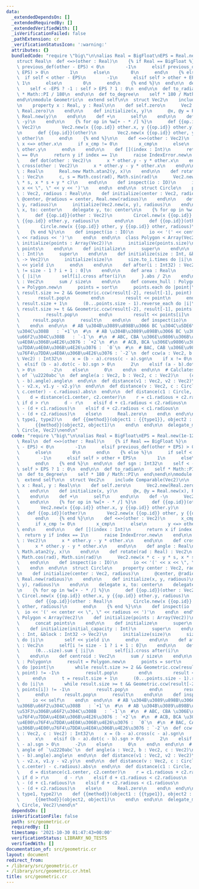 ```yaml
---
data:
  _extendedDependsOn: []
  _extendedRequiredBy: []
  _extendedVerifiedWith: []
  _isVerificationFailed: false
  _pathExtension: cr
  _verificationStatusIcon: ':warning:'
  attributes: {}
  bundledCode: "require \"big\"\n\nalias Real = BigFloat\nEPS = Real.new(1e-12)\n\n\
    struct Real\n  def <=>(other : Real)\n    {% if Real == BigFloat %}\n      if\
    \ previous_def(other - EPS) < 0\n        -1\n      elsif previous_def(other +\
    \ EPS) > 0\n        1\n      else\n        0\n      end\n    {% else %}\n    \
    \  if self < other - EPS\n        -1\n      elsif self > other + EPS\n       \
    \ 1\n      else\n        0\n      end\n    {% end %}\n  end\n\n  def sgn : Int32\n\
    \    self < -EPS ? -1 : self > EPS ? 1 : 0\n  end\n\n  def to_radian\n    self\
    \ * Math::PI / 180\n  end\n\n  def to_degree\n    self * 180 / Math::PI\n  end\n\
    end\n\nmodule Geometric\n  extend self\n\n  struct Vec2\n    include Comparable(Vec2)\n\
    \n    property x : Real, y : Real\n\n    def self.zero\n      Vec2.new(Real.zero,\
    \ Real.zero)\n    end\n\n    def initialize(x, y)\n      @x, @y = Real.new(x),\
    \ Real.new(y)\n    end\n\n    def +\n      self\n    end\n\n    def -\n      Vec2.new(-x,\
    \ -y)\n    end\n\n    {% for op in %w[+ - * /] %}\n      def {{op.id}}(other :\
    \ Vec2)\n        Vec2.new(x {{op.id}} other.x, y {{op.id}} other.y)\n      end\n\
    \n      def {{op.id}}(other)\n        Vec2.new(x {{op.id}} other, y {{op.id}}\
    \ other)\n      end\n    {% end %}\n\n    def <=>(other : Vec2)\n      x_cmp =\
    \ x <=> other.x\n      if x_cmp != 0\n        x_cmp\n      else\n        y <=>\
    \ other.y\n      end\n    end\n\n    def [](index : Int)\n      return x if index\
    \ == 0\n      return y if index == 1\n      raise IndexError.new\n    end\n\n\
    \    def dot(other : Vec2)\n      x * other.y - y * other.x\n    end\n\n    def\
    \ cross(other : Vec2)\n      x * other.y - y * other.x\n    end\n\n    def angle\
    \ : Real\n      Real.new Math.atan2(y, x)\n    end\n\n    def rotate(rad : Real)\
    \ : Vec2\n      c, s = Math.cos(rad), Math.sin(rad)\n      Vec2.new(x * c - y\
    \ * s, x * s + y * c)\n    end\n\n    def inspect(io : IO)\n      io << '(' <<\
    \ x << \", \" << y << ')'\n    end\n  end\n\n  struct Circle\n    property center\
    \ : Vec2, radious : Real\n\n    def initialize(center : Vec2, radious)\n     \
    \ @center, @radious = center, Real.new(radious)\n    end\n\n    def initialize(x,\
    \ y, radious)\n      initialize(Vec2.new(x, y), radious)\n    end\n\n    delegate\
    \ x, to: center\n    delegate y, to: center\n\n    {% for op in %w[+ - * /] %}\n\
    \      def {{op.id}}(other : Vec2)\n        Circel.new(x {{op.id}} other.x, y\
    \ {{op.id}} other.y, radious)\n      end\n\n      def {{op.id}}(other : Real)\n\
    \        Circle.new(x {{op.id}} other, y {{op.id}} other, radious)\n      end\n\
    \    {% end %}\n\n    def inspect(io : IO)\n      io << '(' << center << \", \"\
    \ << radious << ')'\n    end\n  end\n\n  class Polygon < Array(Vec2)\n    def\
    \ initialize(points : Array(Vec2))\n      initialize(points.size)\n      concat\
    \ points\n    end\n\n    def initialize\n      super\n    end\n\n    def initialize(initial_capacity\
    \ : Int)\n      super\n    end\n\n    def initialize(size : Int, &block : Int32\
    \ -> Vec2)\n      initialize(size)\n      size.to_i.times do |i|\n        self\
    \ << yield i\n      end\n    end\n\n    def after(i : Int32) : Vec2\n      self[i\
    \ != size - 1 ? i + 1 : 0]\n    end\n\n    def area : Real\n      (0...size).sum\
    \ { |i|\n        self[i].cross after(i)\n      }.abs / 2\n    end\n\n    def centroid\
    \ : Vec2\n      sum / size\n    end\n\n    def convex_hull : Polygon\n      result\
    \ = Polygon.new\n      points = sort\n      points.each do |point|\n        while\
    \ result.size >= 2 && Geometric.ccw(result[-2], result[-1], point) != -1\n   \
    \       result.pop\n        end\n        result << point\n      end\n      t =\
    \ result.size + 1\n      (0...points.size - 1).reverse_each do |i|\n        while\
    \ result.size >= t && Geometric.ccw(result[-2], result[-1], points[i]) != -1\n\
    \          result.pop\n        end\n        result << points[i]\n      end\n \
    \     result.pop\n      result\n    end\n\n    def inspect(io)\n      io << self\n\
    \    end\n  end\n\n  # AB \u304B\u3089\u898B\u3066 BC \u304C\u5DE6\u306B\u66F2\
    \u304C\u308B   : `+1`\n  #\n  # AB \u304B\u3089\u898B\u3066 BC \u304C\u53F3\u306B\
    \u66F2\u304C\u308B   : `-1`\n  #\n  # ABC, CBA \u306E\u9806\u306B\u4E00\u76F4\u7DDA\
    \u4E0A\u306B\u4E26\u3076 : `+2`\n  #\n  # ACB, BCA \u306E\u9806\u306B\u4E00\u76F4\
    \u7DDA\u4E0A\u306B\u4E26\u3076 :  `0`\n  #\n  # BAC, CAB \u306E\u9806\u306B\u4E00\
    \u76F4\u7DDA\u4E0A\u306B\u4E26\u3076 : `-2`\n  def ccw(a : Vec2, b : Vec2, c :\
    \ Vec2) : Int32\n    x = (b - a).cross(c - a).sgn\n    if x != 0\n      x\n  \
    \  elsif (b - a).dot(c - b).sgn > 0\n      2\n    elsif (a - b).dot(c - a).sgn\
    \ > 0\n      -2\n    else\n      0\n    end\n  end\n\n  # Calclates the angle\
    \ of `\u2220abc`\n  def angle(a : Vec2, b : Vec2, c : Vec2)\n    (c - b).rotate(-(a\
    \ - b).angle).angle\n  end\n\n  def distance(v1 : Vec2, v2 : Vec2)\n    Math.hypot(v1.x\
    \ - v2.x, v1.y - v2.y)\n  end\n\n  def distance(v : Vec2, c : Circle)\n    (distance(v,\
    \ c.center) - c.radious).abs\n  end\n\n  def distance(c1 : Circle, c2 : Circle)\n\
    \    d = distance(c1.center, c2.center)\n    r = c1.radious + c2.radious\n   \
    \ if d > r\n      d - r\n    elsif d + c1.radious < c2.radious\n      c2.radious\
    \ - (d + c1.radious)\n    elsif d + c2.radious < c1.radious\n      c1.radious\
    \ - (d + c2.radious)\n    else\n      Real.zero\n    end\n  end\n\n  macro delegate_method(method,\
    \ type1, type2)\n    def {{method}}(object1 : {{type1}}, object2 : {{type2}})\n\
    \      {{method}}(object2, object1)\n    end\n  end\n\n  delegate_method(distance,\
    \ Circle, Vec2)\nend\n"
  code: "require \"big\"\n\nalias Real = BigFloat\nEPS = Real.new(1e-12)\n\nstruct\
    \ Real\n  def <=>(other : Real)\n    {% if Real == BigFloat %}\n      if previous_def(other\
    \ - EPS) < 0\n        -1\n      elsif previous_def(other + EPS) > 0\n        1\n\
    \      else\n        0\n      end\n    {% else %}\n      if self < other - EPS\n\
    \        -1\n      elsif self > other + EPS\n        1\n      else\n        0\n\
    \      end\n    {% end %}\n  end\n\n  def sgn : Int32\n    self < -EPS ? -1 :\
    \ self > EPS ? 1 : 0\n  end\n\n  def to_radian\n    self * Math::PI / 180\n  end\n\
    \n  def to_degree\n    self * 180 / Math::PI\n  end\nend\n\nmodule Geometric\n\
    \  extend self\n\n  struct Vec2\n    include Comparable(Vec2)\n\n    property\
    \ x : Real, y : Real\n\n    def self.zero\n      Vec2.new(Real.zero, Real.zero)\n\
    \    end\n\n    def initialize(x, y)\n      @x, @y = Real.new(x), Real.new(y)\n\
    \    end\n\n    def +\n      self\n    end\n\n    def -\n      Vec2.new(-x, -y)\n\
    \    end\n\n    {% for op in %w[+ - * /] %}\n      def {{op.id}}(other : Vec2)\n\
    \        Vec2.new(x {{op.id}} other.x, y {{op.id}} other.y)\n      end\n\n   \
    \   def {{op.id}}(other)\n        Vec2.new(x {{op.id}} other, y {{op.id}} other)\n\
    \      end\n    {% end %}\n\n    def <=>(other : Vec2)\n      x_cmp = x <=> other.x\n\
    \      if x_cmp != 0\n        x_cmp\n      else\n        y <=> other.y\n     \
    \ end\n    end\n\n    def [](index : Int)\n      return x if index == 0\n    \
    \  return y if index == 1\n      raise IndexError.new\n    end\n\n    def dot(other\
    \ : Vec2)\n      x * other.y - y * other.x\n    end\n\n    def cross(other : Vec2)\n\
    \      x * other.y - y * other.x\n    end\n\n    def angle : Real\n      Real.new\
    \ Math.atan2(y, x)\n    end\n\n    def rotate(rad : Real) : Vec2\n      c, s =\
    \ Math.cos(rad), Math.sin(rad)\n      Vec2.new(x * c - y * s, x * s + y * c)\n\
    \    end\n\n    def inspect(io : IO)\n      io << '(' << x << \", \" << y << ')'\n\
    \    end\n  end\n\n  struct Circle\n    property center : Vec2, radious : Real\n\
    \n    def initialize(center : Vec2, radious)\n      @center, @radious = center,\
    \ Real.new(radious)\n    end\n\n    def initialize(x, y, radious)\n      initialize(Vec2.new(x,\
    \ y), radious)\n    end\n\n    delegate x, to: center\n    delegate y, to: center\n\
    \n    {% for op in %w[+ - * /] %}\n      def {{op.id}}(other : Vec2)\n       \
    \ Circel.new(x {{op.id}} other.x, y {{op.id}} other.y, radious)\n      end\n\n\
    \      def {{op.id}}(other : Real)\n        Circle.new(x {{op.id}} other, y {{op.id}}\
    \ other, radious)\n      end\n    {% end %}\n\n    def inspect(io : IO)\n    \
    \  io << '(' << center << \", \" << radious << ')'\n    end\n  end\n\n  class\
    \ Polygon < Array(Vec2)\n    def initialize(points : Array(Vec2))\n      initialize(points.size)\n\
    \      concat points\n    end\n\n    def initialize\n      super\n    end\n\n\
    \    def initialize(initial_capacity : Int)\n      super\n    end\n\n    def initialize(size\
    \ : Int, &block : Int32 -> Vec2)\n      initialize(size)\n      size.to_i.times\
    \ do |i|\n        self << yield i\n      end\n    end\n\n    def after(i : Int32)\
    \ : Vec2\n      self[i != size - 1 ? i + 1 : 0]\n    end\n\n    def area : Real\n\
    \      (0...size).sum { |i|\n        self[i].cross after(i)\n      }.abs / 2\n\
    \    end\n\n    def centroid : Vec2\n      sum / size\n    end\n\n    def convex_hull\
    \ : Polygon\n      result = Polygon.new\n      points = sort\n      points.each\
    \ do |point|\n        while result.size >= 2 && Geometric.ccw(result[-2], result[-1],\
    \ point) != -1\n          result.pop\n        end\n        result << point\n \
    \     end\n      t = result.size + 1\n      (0...points.size - 1).reverse_each\
    \ do |i|\n        while result.size >= t && Geometric.ccw(result[-2], result[-1],\
    \ points[i]) != -1\n          result.pop\n        end\n        result << points[i]\n\
    \      end\n      result.pop\n      result\n    end\n\n    def inspect(io)\n \
    \     io << self\n    end\n  end\n\n  # AB \u304B\u3089\u898B\u3066 BC \u304C\u5DE6\
    \u306B\u66F2\u304C\u308B   : `+1`\n  #\n  # AB \u304B\u3089\u898B\u3066 BC \u304C\
    \u53F3\u306B\u66F2\u304C\u308B   : `-1`\n  #\n  # ABC, CBA \u306E\u9806\u306B\u4E00\
    \u76F4\u7DDA\u4E0A\u306B\u4E26\u3076 : `+2`\n  #\n  # ACB, BCA \u306E\u9806\u306B\
    \u4E00\u76F4\u7DDA\u4E0A\u306B\u4E26\u3076 :  `0`\n  #\n  # BAC, CAB \u306E\u9806\
    \u306B\u4E00\u76F4\u7DDA\u4E0A\u306B\u4E26\u3076 : `-2`\n  def ccw(a : Vec2, b\
    \ : Vec2, c : Vec2) : Int32\n    x = (b - a).cross(c - a).sgn\n    if x != 0\n\
    \      x\n    elsif (b - a).dot(c - b).sgn > 0\n      2\n    elsif (a - b).dot(c\
    \ - a).sgn > 0\n      -2\n    else\n      0\n    end\n  end\n\n  # Calclates the\
    \ angle of `\u2220abc`\n  def angle(a : Vec2, b : Vec2, c : Vec2)\n    (c - b).rotate(-(a\
    \ - b).angle).angle\n  end\n\n  def distance(v1 : Vec2, v2 : Vec2)\n    Math.hypot(v1.x\
    \ - v2.x, v1.y - v2.y)\n  end\n\n  def distance(v : Vec2, c : Circle)\n    (distance(v,\
    \ c.center) - c.radious).abs\n  end\n\n  def distance(c1 : Circle, c2 : Circle)\n\
    \    d = distance(c1.center, c2.center)\n    r = c1.radious + c2.radious\n   \
    \ if d > r\n      d - r\n    elsif d + c1.radious < c2.radious\n      c2.radious\
    \ - (d + c1.radious)\n    elsif d + c2.radious < c1.radious\n      c1.radious\
    \ - (d + c2.radious)\n    else\n      Real.zero\n    end\n  end\n\n  macro delegate_method(method,\
    \ type1, type2)\n    def {{method}}(object1 : {{type1}}, object2 : {{type2}})\n\
    \      {{method}}(object2, object1)\n    end\n  end\n\n  delegate_method(distance,\
    \ Circle, Vec2)\nend\n"
  dependsOn: []
  isVerificationFile: false
  path: src/geometric.cr
  requiredBy: []
  timestamp: '2021-10-30 01:47:43+00:00'
  verificationStatus: LIBRARY_NO_TESTS
  verifiedWith: []
documentation_of: src/geometric.cr
layout: document
redirect_from:
- /library/src/geometric.cr
- /library/src/geometric.cr.html
title: src/geometric.cr
---
```

